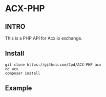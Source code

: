 # ACX-PHP
## INTRO
This is a PHP API for Acx.io exchange.

## Install
```
git clone https://github.com/2pd/ACX-PHP acx
cd acx
composer install
```

## Example
```
